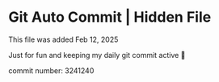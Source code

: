 # Git Auto Commit | Hidden File

This file was added Feb 12, 2025

Just for fun and keeping my daily git commit active 🤪

commit number: 3241240
